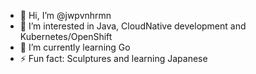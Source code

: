 - 👋 Hi, I’m @jwpvnhrmn
- 👀 I’m interested in Java, CloudNative development and Kubernetes/OpenShift
- 🌱 I’m currently learning Go
- ⚡ Fun fact: Sculptures and learning Japanese

<!---
jwpvnhrmn/jwpvnhrmn is a ✨ special ✨ repository because its `README.md` (this file) appears on your GitHub profile.
You can click the Preview link to take a look at your changes.
--->

